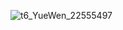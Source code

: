 ![t6_YueWen_22555497](https://user-images.githubusercontent.com/17806205/213098877-01b561c1-dd31-47cb-9dba-e242be747802.jpg)